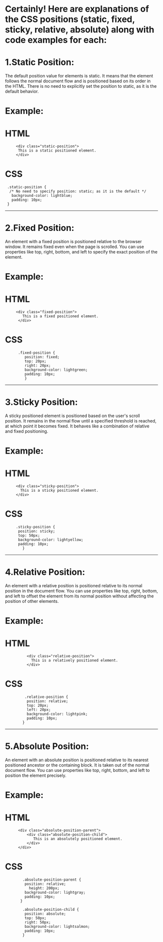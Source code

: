# Certainly! Here are explanations of the CSS positions (static, fixed, sticky, relative, absolute) along with code examples for each:

# 1.Static Position:
The default position value for elements is static. It means that the element follows the normal document flow and is positioned based on its order in the HTML. There is no need to explicitly set the position to static, as it is the default behavior.
# Example:
# HTML
         <div class="static-position">
          This is a static positioned element.
         </div>

# CSS
     .static-position {
      /* No need to specify position: static; as it is the default */
       background-color: lightblue;
       padding: 10px;
     }
--------------------------------------------------------------------------------------------------------------------------------------------------------------
# 2.Fixed Position:
An element with a fixed position is positioned relative to the browser window. It remains fixed even when the page is scrolled. You can use properties like top, right, bottom, and left to specify the exact position of the element.
# Example:
# HTML
         <div class="fixed-position">
            This is a fixed positioned element.
          </div>
# CSS
          .fixed-position {
             position: fixed;
             top: 20px;
             right: 20px;
             background-color: lightgreen;
             padding: 10px;
             }
----------------------------------------------------------------------------------------------------------------------------------------------------------------
# 3.Sticky Position:
A sticky positioned element is positioned based on the user's scroll position. It remains in the normal flow until a specified threshold is reached, at which point it becomes fixed. It behaves like a combination of relative and fixed positioning.
# Example:
# HTML
         <div class="sticky-position">
           This is a sticky positioned element.
         </div>
# CSS
         .sticky-position {
          position: sticky;
          top: 50px;
          background-color: lightyellow;
          padding: 10px;
            }
-----------------------------------------------------------------------------------------------------------------------------------------------------------------
# 4.Relative Position:
An element with a relative position is positioned relative to its normal position in the document flow. You can use properties like top, right, bottom, and left to offset the element from its normal position without affecting the position of other elements.
# Example:
# HTML
              <div class="relative-position">
                This is a relatively positioned element.
              </div>
# CSS
             .relative-position {
              position: relative;
              top: 20px;
              left: 20px;
              background-color: lightpink;
              padding: 10px;
            }
-----------------------------------------------------------------------------------------------------------------------------------------------------------------
# 5.Absolute Position:
An element with an absolute position is positioned relative to its nearest positioned ancestor or the containing block. It is taken out of the normal document flow. You can use properties like top, right, bottom, and left to position the element precisely.
# Example:
# HTML
          <div class="absolute-position-parent">
              <div class="absolute-position-child">
                 This is an absolutely positioned element.
              </div>
          </div>
# CSS
            .absolute-position-parent {
             position: relative;
               height: 200px;
             background-color: lightgray;
             padding: 10px;
           }

            .absolute-position-child {
             position: absolute;
             top: 50px;
             right: 50px;
             background-color: lightsalmon;
             padding: 10px;
            }
